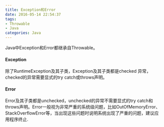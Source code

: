 ```yaml
---
title: Exception和Error
date: 2016-05-14 22:54:37
tags:
- Throwable
- Java
categories: Java
---
```


Java中Exception和Error都继承自Throwable。
#### Exception
除了RuntimeException及其子类，Exception及其子类都是checked 异常，checked的异常需要显式的try catch或throws声明。

#### Error
Error及其子类都是unchecked，unchecked的异常不需要显式的try catch和throws声明。Error一般视为非常严重的系统级问题，比如OutOfMemoryError、StackOverflowError等，当出现这些问题时说明系统出现了严重的问题，建议应用程序终止.